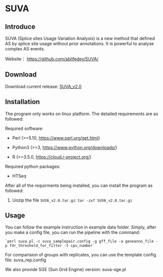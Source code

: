 # SUVA

## Introduce

SUVA (Splice sites Usage Variation Analysis) is a new method  that defined AS by splice site usage without prior annotations. It is powerful to analyse complex AS events.

Website： https://github.com/ablifedev/SUVA/

## Download

Download current release: [SUVA_v2.0](https://github.com/ablifedev/SUVA/archive/v2.0.tar.gz)


## Installation

The program only works on linux platform. The detailed requirements are as followed:  

Required software:

* Perl (>=5.10, https://www.perl.org/get.html)

* Python3 (>=3, https://www.python.org/downloads/)

* R (>=3.5.0, https://cloud.r-project.org/)

Required python packages:

* HTSeq

After all of the requirments being installed, you can install the program as followed:   

1. Unzip the file `SUVA_v2.0.tar.gz`:
    `tar -zxf SUVA_v2.0.tar.gz`


## Usage

You can follow the example instruction in example data folder. Simply, after you make a config file, you can run the pipeline with the command:

    `perl suva.pl -c suva_samplepair.config -g gff_file -a geneanno_file -p fdr_threshold_for_filter -t cpu_number`

For comparision of groups with replicates, you can use the template config file: suva_rep.config

We also provide SGE (Sun Grid Engine) version: suva-sge.pl
